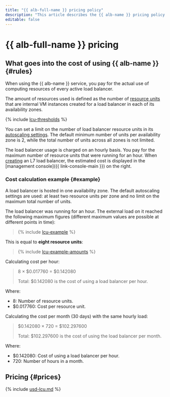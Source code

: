 ```yaml
---
title: "{{ alb-full-name }} pricing policy"
description: "This article describes the {{ alb-name }} pricing policy."
editable: false
---
```


# {{ alb-full-name }} pricing

## What goes into the cost of using {{ alb-name }} {#rules}

When using the {{ alb-name }} service, you pay for the actual use of computing resources of every active load balancer.

The amount of resources used is defined as the number of [resource units](concepts/application-load-balancer.md#lcu-scaling) that are internal VM instances created for a load balancer in each of its availability zones.

{% include [lcu-thresholds](../_includes/application-load-balancer/lcu-thresholds.md) %}

You can set a limit on the number of load balancer resource units in its [autoscaling settings](concepts/application-load-balancer.md#lcu-scaling-settings). The default minimum number of units per availability zone is 2, while the total number of units across all zones is not limited.

The load balancer usage is charged on an hourly basis. You pay for the maximum number of resource units that were running for an hour. When [creating](operations/application-load-balancer-create.md) an L7 load balancer, the estimated cost is displayed in the [management console]({{ link-console-main }}) on the right.

### Cost calculation example {#example}

A load balancer is hosted in one availability zone. The default autoscaling settings are used: at least two resource units per zone and no limit on the maximum total number of units.

The load balancer was running for an hour. The external load on it reached the following maximum figures (different maximum values are possible at different points in time):

> {% include [lcu-example](../_includes/application-load-balancer/lcu-example.md) %}

This is equal to **eight resource units**:

> {% include [lcu-example-amounts](../_includes/application-load-balancer/lcu-example-amounts.md) %}


Calculating cost per hour:
> 
> 
> 8 × $0.017760 = $0.142080
>
> Total: $0.142080 is the cost of using a load balancer per hour.

Where:
* 8: Number of resource units.
* $0.017760: Cost per resource unit.

Calculating the cost per month (30 days) with the same hourly load:
> 
> 
> $0.142080 × 720 = $102.297600
>
> Total: $102.297600 is the cost of using the load balancer per month.

Where:
* $0.142080: Cost of using a load balancer per hour.
* 720: Number of hours in a month.



## Pricing {#prices}






{% include [usd-lcu.md](../_pricing/application-load-balancer/usd-lcu.md) %}



